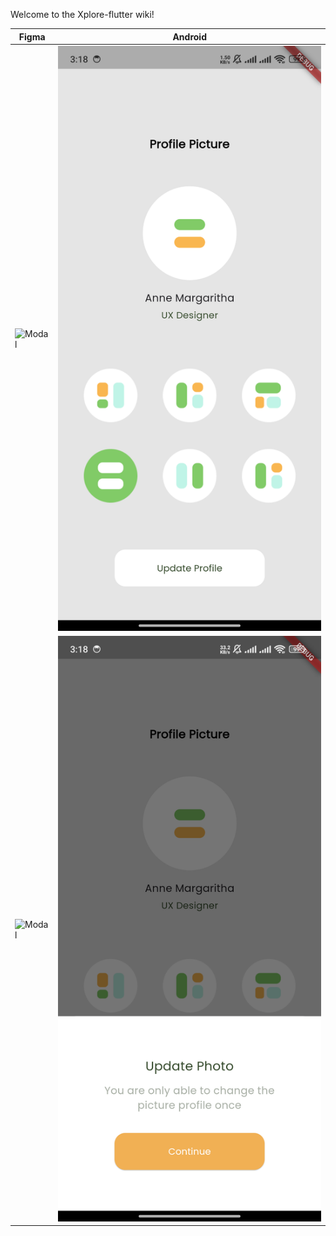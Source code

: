 Welcome to the Xplore-flutter wiki!





| Figma | Android |
| --------------- | --------------- |
| ![Modal](https://github.com/jadesnowman/Xplore-flutter/assets/17870991/35357e0d-cad6-4b4f-b1fd-1fe4ace180d4) | ![Profile](docs/flutter_01.png) |
| ![Modal](https://github.com/jadesnowman/Xplore-flutter/assets/17870991/ceb32de6-0ee1-466b-9ace-5661a8eaf306) | ![Profile](docs/flutter_02.png) |